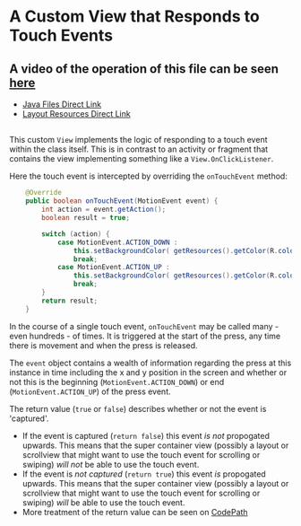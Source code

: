 # A Custom View that Responds to Touch Events

## A video of the operation of this file can be seen [here](https://youtu.be/Ch35qT43Jiw)

 - [Java Files Direct Link](./app/src/main/java/com/example/pckosek/customviews_02) <br>
 - [Layout Resources Direct Link](./app/src/main/res/layout)
## 

 This custom `View` implements the logic of responding to a touch event within the class itself. This is in contrast to an activity or fragment that contains the view implementing something like a `View.OnClickListener`.

 Here the touch event is intercepted by overriding the `onTouchEvent` method:
```java
    @Override
    public boolean onTouchEvent(MotionEvent event) {
        int action = event.getAction();
        boolean result = true;

        switch (action) {
            case MotionEvent.ACTION_DOWN :
                this.setBackgroundColor( getResources().getColor(R.color.colorAccent) );
                break;
            case MotionEvent.ACTION_UP :
                this.setBackgroundColor( getResources().getColor(R.color.colorPrimary) );
                break;
        }
        return result;
    }
```

In the course of a single touch event, `onTouchEvent` may be called many - even hundreds - of times. It is triggered at the start of the press, any time there is movement and when the press is released. 

The `event` object contains a wealth of information regarding the press at this instance in time including the x and y position in the screen and whether or not this is the beginning (`MotionEvent.ACTION_DOWN`) or end (`MotionEvent.ACTION_UP`) of the press event.

The return value (`true` or `false`) describes whether or not the event is 'captured'. 
 - If the event is captured (`return false`) this event *is not* propogated upwards. This means that the super container view (possibly a layout or scrollview that might want to use the touch event for scrolling or swiping) *will not* be able to use the touch event.
 - If the event is *not captured* (`return true`) this event *is* propogated upwards. This means that the super container view (possibly a layout or scrollview that might want to use the touch event for scrolling or swiping) *will* be able to use the touch event.
 - More treatment of the return value can be seen on [CodePath](https://guides.codepath.com/android/gestures-and-touch-events#understanding-touch-events)